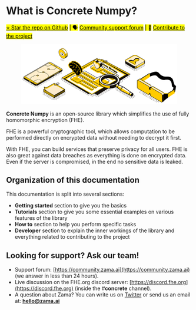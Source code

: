 # What is Concrete Numpy?

[<mark style="background-color:yellow;">⭐️ Star the repo on Github</mark>](https://github.com/zama-ai/concrete-numpy) <mark style="background-color:yellow;">| 🗣</mark> [<mark style="background-color:yellow;">Community support forum</mark>](https://community.zama.ai/c/concrete-numpy) <mark style="background-color:yellow;">| 📁</mark> [<mark style="background-color:yellow;">Contribute to the project</mark>](dev/contributing.md)

<figure><img src="_static/zama_home_docs.png" alt=""><figcaption></figcaption></figure>

**Concrete Numpy** is an open-source library which simplifies the use of fully homomorphic encryption (FHE).

FHE is a powerful cryptographic tool, which allows computation to be performed directly on encrypted data without needing to decrypt it first.

With FHE, you can build services that preserve privacy for all users. FHE is also great against data breaches as everything is done on encrypted data. Even if the server is compromised, in the end no sensitive data is leaked.

## Organization of this documentation

This documentation is split into several sections:

* **Getting started** section to give you the basics
* **Tutorials** section to give you some essential examples on various features of the library
* **How to** section to help you perform specific tasks
* **Developer** section to explain the inner workings of the library and everything related to contributing to the project

## Looking for support? Ask our team!

* Support forum: [https://community.zama.ai](https://community.zama.ai) (we answer in less than 24 hours).
* Live discussion on the FHE.org discord server: [https://discord.fhe.org](https://discord.fhe.org) (inside the #**concrete** channel).
* A question about Zama? You can write us on [Twitter](https://twitter.com/zama\_fhe) or send us an email at: **hello@zama.ai**
